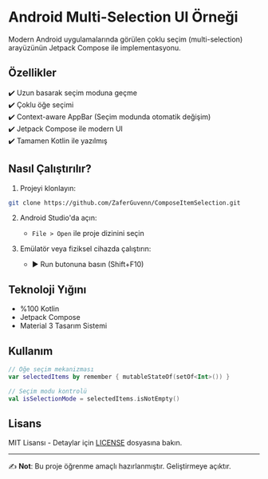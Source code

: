 # Android Multi-Selection UI Örneği

Modern Android uygulamalarında görülen çoklu seçim (multi-selection) arayüzünün Jetpack Compose ile implementasyonu.

## Özellikler

✔️ Uzun basarak seçim moduna geçme  
✔️ Çoklu öğe seçimi  
✔️ Context-aware AppBar (Seçim modunda otomatik değişim)  
✔️ Jetpack Compose ile modern UI  
✔️ Tamamen Kotlin ile yazılmış

## Nasıl Çalıştırılır?

1. Projeyi klonlayın:
```bash
git clone https://github.com/ZaferGuvenn/ComposeItemSelection.git
```

2. Android Studio'da açın:
    - `File > Open` ile proje dizinini seçin

3. Emülatör veya fiziksel cihazda çalıştırın:
    - ▶️ Run butonuna basın (Shift+F10)

## Teknoloji Yığını

- %100 Kotlin
- Jetpack Compose
- Material 3 Tasarım Sistemi

## Kullanım

```kotlin
// Öğe seçim mekanizması
var selectedItems by remember { mutableStateOf(setOf<Int>()) }

// Seçim modu kontrolü
val isSelectionMode = selectedItems.isNotEmpty()
```

## Lisans

MIT Lisansı - Detaylar için [LICENSE](LICENSE) dosyasına bakın.

---

✍️ **Not**: Bu proje öğrenme amaçlı hazırlanmıştır. Geliştirmeye açıktır.
